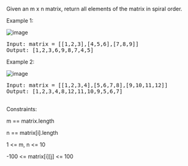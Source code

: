 Given an m x n matrix, return all elements of the matrix in spiral order.

 

Example 1:

![image](https://github.com/Chackoseb/CrackYourPlacement/assets/95061303/45c27ad8-19a4-4658-b1c8-440e81373adc)
<pre>
Input: matrix = [[1,2,3],[4,5,6],[7,8,9]]
Output: [1,2,3,6,9,8,7,4,5]
</pre>
Example 2:

![image](https://github.com/Chackoseb/CrackYourPlacement/assets/95061303/3ed48799-400b-43ae-83bf-255daac9aabe)
<pre>
Input: matrix = [[1,2,3,4],[5,6,7,8],[9,10,11,12]]
Output: [1,2,3,4,8,12,11,10,9,5,6,7]
 </pre>

Constraints:

m == matrix.length

n == matrix[i].length

1 <= m, n <= 10

-100 <= matrix[i][j] <= 100
